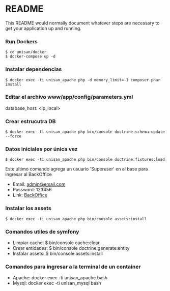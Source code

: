 # README #

This README would normally document whatever steps are necessary to get your application up and running.

### Run Dockers ###
```
$ cd unisan/docker 
$ docker-compose up -d
```
### Instalar dependencias ###
```
$ docker exec -ti unisan_apache php -d memory_limit=-1 composer.phar install
```
### Editar el archivo www/app/config/parameters.yml ###
database_host: <ip_local>

### Crear estrucutra DB ###
```
$ docker exec -ti unisan_apache php bin/console doctrine:schema:update --force
```
### Datos iniciales por única vez ###
```
$ docker exec -ti unisan_apache php bin/console doctrine:fixtures:load
```
Este ultimo comando agrega un usuario 'Superuser' en al base para ingresar al BackOffice 
* Email: admin@email.com
* Password: 123456 
* Link: [BackOffice](http://dev.unisan.cl/app_dev.php/admin)

### Instalar los assets ###
```
$ docker exec -ti unisan_apache php bin/console assets:install
```

### Comandos utiles de symfony ###

* Limpiar cache: $ bin/console cache:clear
* Crear entidades: $ bin/console doctrine:generate:entity
* Instalar assets: $ bin/console assets:install

### Comandos para ingresar a la terminal de un container ###

* Apache: docker exec -ti unisan_apache bash
* Mysql: docker exec -ti unisan_mysql bash
